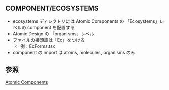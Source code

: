 ## COMPONENT/ECOSYSTEMS

- ecosystems ディレクトリには Atomic Components の 「Ecosystems」レベルの component を配置する
- Atomic Design の 「organisms」レベル
- ファイルの接頭語は「Ec」をつける
  - 例：EcForms.tsx
- component の import は atoms, molecules, organisms のみ

## 参照

[Atomic Components](https://qiita.com/kahirokunn/items/b599d2cf04d2580c412c)
